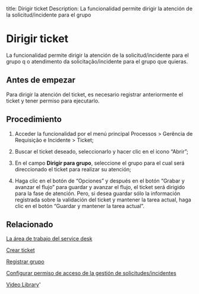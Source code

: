 title:  Dirigir ticket 
Description: La funcionalidad permite dirigir la atención de la solicitud/incidente para el grupo 
# Dirigir ticket

La funcionalidad permite dirigir la atención de la solicitud/incidente para el grupo q o atendimento da solicitação/incidente para el grupo que quieras.

Antes de empezar
----------------

Para dirigir la atención del ticket, es necesario registrar anteriormente el
ticket y tener permiso para ejecutarlo.

Procedimiento
-------------

1.  Acceder la funcionalidad por el menú principal Processos \> Gerência de
    Requisição e Incidente \> Ticket;

2.  Buscar el ticket deseado, seleccionarlo y hacer clic en el icono “Abrir”;

3.  En el campo **Dirigir para grupo**, seleccione el grupo para el cual será
    direccionado el ticket para realizar su atención;

4.  Haga clic en el botón de “Opciones” y después en el botón “Grabar y avanzar
    el flujo” para guardar y avanzar el flujo, el ticket será dirigido para la
    fase de atención. Pero, si desea guardar sólo la información registrada
    sobre la validación del ticket y mantener la tarea actual, haga clic en el
    botón “Guardar y mantener la tarea actual”.

Relacionado
-----------

[La área de trabajo del service desk](/es-es/citsmart-platform-9/processes/tickets/use/desktop-of-service-desk.html)

[Crear ticket](/es-es/citsmart-platform-9/processes/tickets/use/create-ticket.html)

[Registrar grupo](/es-es/citsmart-platform-9/initial-settings/access-settings/user/register-groups.html)

[Configurar permiso de acceso de la gestión de solicitudes/incidentes](/es-es/citsmart-platform-9/processes/tickets/configuration/access-ticket-management.html)

<i class='fa fa-youtube-play  fa-2x' style='color:#97ce17;vertical-align: middle;'> </i> [Video Library](https://www.youtube.com/playlist?list=PLB5qK2uzf2ROfIFL9F-3s-gomHNzudBEy)'

<!-- !!! tip "About"

    <b>Product/Version:</b> CITSmart | 8.00 &nbsp;&nbsp;
    <b>Updated:</b>01/25/2019 - Larissa Lourenço
